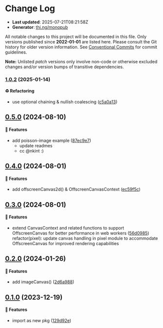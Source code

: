 # Change Log

- **Last updated**: 2025-07-21T08:21:58Z
- **Generator**: [thi.ng/monopub](https://thi.ng/monopub)

All notable changes to this project will be documented in this file.
Only versions published since **2022-01-01** are listed here.
Please consult the Git history for older version information.
See [Conventional Commits](https://conventionalcommits.org/) for commit guidelines.

**Note:** Unlisted _patch_ versions only involve non-code or otherwise excluded changes
and/or version bumps of transitive dependencies.

### [1.0.2](https://github.com/thi-ng/umbrella/tree/@thi.ng/canvas@1.0.2) (2025-01-14)

#### ♻️ Refactoring

- use optional chaining & nullish coalescing ([c5a0a13](https://github.com/thi-ng/umbrella/commit/c5a0a13))

## [0.5.0](https://github.com/thi-ng/umbrella/tree/@thi.ng/canvas@0.5.0) (2024-08-10)

#### 🚀 Features

- add poisson-image example ([87ec9e7](https://github.com/thi-ng/umbrella/commit/87ec9e7))
  - update readmes
  - cc @nkint :)

## [0.4.0](https://github.com/thi-ng/umbrella/tree/@thi.ng/canvas@0.4.0) (2024-08-01)

#### 🚀 Features

- add offscreenCanvas2d() & OffscreenCanvasContext ([ec59f5c](https://github.com/thi-ng/umbrella/commit/ec59f5c))

## [0.3.0](https://github.com/thi-ng/umbrella/tree/@thi.ng/canvas@0.3.0) (2024-08-01)

#### 🚀 Features

- extend CanvasContext and related functions to support OffscreenCanvas for better performance in web workers ([56d0985](https://github.com/thi-ng/umbrella/commit/56d0985))
  refactor(pixel): update canvas handling in pixel module to accommodate OffscreenCanvas for improved rendering capabilities

## [0.2.0](https://github.com/thi-ng/umbrella/tree/@thi.ng/canvas@0.2.0) (2024-01-26)

#### 🚀 Features

- add imageCanvas() ([2d6a988](https://github.com/thi-ng/umbrella/commit/2d6a988))

## [0.1.0](https://github.com/thi-ng/umbrella/tree/@thi.ng/canvas@0.1.0) (2023-12-19)

#### 🚀 Features

- import as new pkg ([129d92e](https://github.com/thi-ng/umbrella/commit/129d92e))
